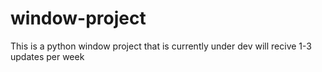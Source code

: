 # window-project
This is a python window project that is currently under dev will recive 1-3 updates per week
